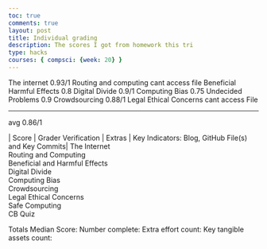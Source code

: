 ```yaml
---
toc: true
comments: true
layout: post
title: Individual grading
description: The scores I got from homework this tri
type: hacks
courses: { compsci: {week: 20} }
---
```


The internet                  0.93/1
Routing and computing         cant access file
Beneficial Harmful Effects    0.8
Digital Divide                0.9/1
Computing Bias                0.75
Undecided Problems            0.9
Crowdsourcing                 0.88/1
Legal Ethical Concerns        cant access File
________________________________________________
avg                           0.86/1

| Score |	Grader Verification | Extras |	Key Indicators: Blog, GitHub File(s) and Key Commits|
The Internet	 	 	 	 
Routing and Computing	 	 	 	 
Beneficial and Harmful Effects	 	 	 	 
Digital Divide	 	 	 	 
Computing Bias	 	 	 	 
Crowdsourcing	 	 	 	 
Legal Ethical Concerns	 	 	 	 
Safe Computing	 	 	 	 
CB Quiz	 	 	 	 
 	 	 	 	 
Totals	Median Score:	Number complete:	Extra effort count:	Key tangible assets count: